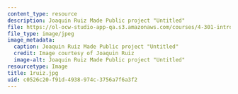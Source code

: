 ```yaml
---
content_type: resource
description: Joaquin Ruiz Made Public project "Untitled"
file: https://ol-ocw-studio-app-qa.s3.amazonaws.com/courses/4-301-introduction-to-the-visual-arts-spring-2007/c0526c20f91d4938974c3756a7f6a3f2_1ruiz.jpg
file_type: image/jpeg
image_metadata:
  caption: Joaquin Ruiz Made Public project "Untitled"
  credit: Image courtesy of Joaquin Ruiz
  image-alt: Joaquin Ruiz Made Public project "Untitled"
resourcetype: Image
title: 1ruiz.jpg
uid: c0526c20-f91d-4938-974c-3756a7f6a3f2
---
```

